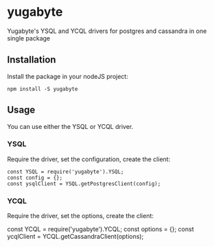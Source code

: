 # yugabyte

Yugabyte's YSQL and YCQL drivers for postgres and cassandra in one single package

## Installation

Install the package in your nodeJS project:

```
npm install -S yugabyte
```

## Usage

You can use either the YSQL or YCQL driver.

### YSQL

Require the driver, set the configuration, create the client: 

```
const YSQL = require('yugabyte').YSQL;
const config = {};
const ysqlClient = YSQL.getPostgresClient(config);
```

### YCQL

Require the driver, set the options, create the client: 

const YCQL = require('yugabyte').YCQL;
const options = {};
const ycqlClient = YCQL.getCassandraClient(options);